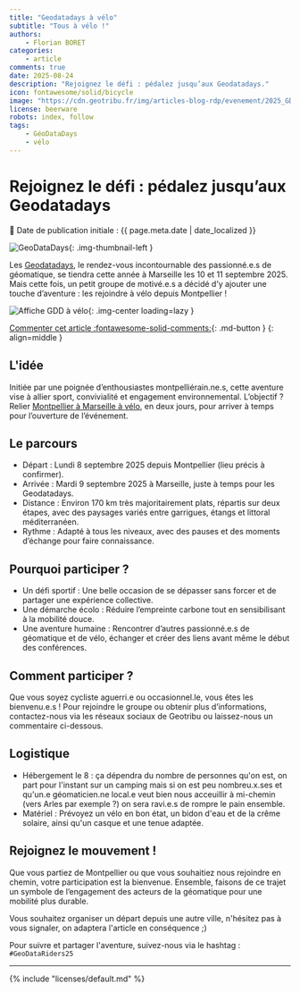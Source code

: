 ```yaml
---
title: "Geodatadays à vélo"
subtitle: "Tous à vélo !"
authors:
    - Florian BORET
categories:
    - article
comments: true
date: 2025-08-24
description: "Rejoignez le défi : pédalez jusqu’aux Geodatadays."
icon: fontawesome/solid/bicycle
image: "https://cdn.geotribu.fr/img/articles-blog-rdp/evenement/2025_GDD.png"
license: beerware
robots: index, follow
tags:
    - GéoDataDays
    - vélo
---
```


# Rejoignez le défi : pédalez jusqu’aux Geodatadays

:calendar: Date de publication initiale : {{ page.meta.date | date_localized }}

![GeoDataDays](https://cdn.geotribu.fr/img/logos-icones/geodatadays.png "GeoDataDays"){: .img-thumbnail-left }

Les [Geodatadays](https://www.geodatadays.fr/), le rendez-vous incontournable des passionné.e.s de géomatique, se tiendra cette année à Marseille les 10 et 11 septembre 2025. Mais cette fois, un petit groupe de motivé.e.s a décidé d’y ajouter une touche d’aventure : les rejoindre à vélo depuis Montpellier !

![Affiche GDD à vélo](https://cdn.geotribu.fr/img/articles-blog-rdp/articles/2025/gdd_velo/affiche_GDD_velo.jpg){: .img-center loading=lazy }

[Commenter cet article :fontawesome-solid-comments:](#__comments "Aller aux commentaires"){: .md-button }
{: align=middle }

## L'idée

Initiée par une poignée d’enthousiastes montpelliérain.ne.s, cette aventure vise à allier sport, convivialité et engagement environnemental. L’objectif ? Relier [Montpellier à Marseille à vélo](https://geovelo.app/fr/route/bG9jPTQzLjYwNzg0NiwzLjg3ODcyNyZsb2M9NDMuMjY5ODM1LDUuMzk1OTEyI01FRElBTiNGYWxzZSNNRURJQU4jMTUjRmFsc2UjTm9uZSMyMDI1LTA4LTI0IDEzOjQ5OjI5LjUyODYzMSNUUkFESVRJT05BTCMwIzAjUkVDT01NRU5ERUQjRmFsc2UjRmFsc2U=/?c=4.681251%2C43.486253&z=8.65), en deux jours, pour arriver à temps pour l’ouverture de l’événement.

## Le parcours

- Départ : Lundi 8 septembre 2025 depuis Montpellier (lieu précis à confirmer).
- Arrivée : Mardi 9 septembre 2025 à Marseille, juste à temps pour les Geodatadays.
- Distance : Environ 170 km très majoritairement plats, répartis sur deux étapes, avec des paysages variés entre garrigues, étangs et littoral méditerranéen.
- Rythme : Adapté à tous les niveaux, avec des pauses et des moments d’échange pour faire connaissance.

## Pourquoi participer ?

- Un défi sportif : Une belle occasion de se dépasser sans forcer et de partager une expérience collective.
- Une démarche écolo : Réduire l’empreinte carbone tout en sensibilisant à la mobilité douce.
- Une aventure humaine : Rencontrer d’autres passionné.e.s de géomatique et de vélo, échanger et créer des liens avant même le début des conférences.

## Comment participer ?

Que vous soyez cycliste aguerri.e ou occasionnel.le, vous êtes les bienvenu.e.s ! Pour rejoindre le groupe ou obtenir plus d’informations, contactez-nous via les réseaux sociaux de Geotribu ou laissez-nous un commentaire ci-dessous.

## Logistique

- Hébergement le 8 : ça dépendra du nombre de personnes qu'on est, on part pour l'instant sur un camping mais si on est peu nombreu.x.ses et qu'un.e géomaticien.ne local.e veut bien nous acceuillir à mi-chemin (vers Arles par exemple ?) on sera ravi.e.s de rompre le pain ensemble.
- Matériel : Prévoyez un vélo en bon état, un bidon d'eau et de la crême solaire, ainsi qu'un casque et une tenue adaptée.

## Rejoignez le mouvement !

Que vous partiez de Montpellier ou que vous souhaitiez nous rejoindre en chemin, votre participation est la bienvenue. Ensemble, faisons de ce trajet un symbole de l’engagement des acteurs de la géomatique pour une mobilité plus durable.

Vous souhaitez organiser un départ depuis une autre ville, n'hésitez pas à vous signaler, on adaptera l'article en conséquence ;)

Pour suivre et partager l'aventure, suivez-nous via le hashtag : `#GeoDataRiders25`

----

<!-- geotribu:authors-block -->

{% include "licenses/default.md" %}
